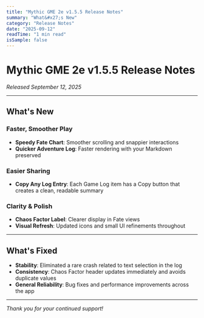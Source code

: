 ```yaml
---
title: "Mythic GME 2e v1.5.5 Release Notes"
summary: "What&#x27;s New"
category: "Release Notes"
date: "2025-09-12"
readTime: "1 min read"
isSample: false
---
```

<h1>Mythic GME 2e v1.5.5 Release Notes</h1>
<p><em>Released September 12, 2025</em></p>

<hr>

<h2>What&#x27;s New</h2>

<h3>Faster, Smoother Play</h3>
<ul>
    <li><strong>Speedy Fate Chart</strong>: Smoother scrolling and snappier interactions</li>
    <li><strong>Quicker Adventure Log</strong>: Faster rendering with your Markdown preserved</li>
</ul>

<h3>Easier Sharing</h3>
<ul>
    <li><strong>Copy Any Log Entry</strong>: Each Game Log item has a Copy button that creates a clean, readable summary</li>
</ul>

<h3>Clarity &amp; Polish</h3>
<ul>
    <li><strong>Chaos Factor Label</strong>: Clearer display in Fate views</li>
    <li><strong>Visual Refresh</strong>: Updated icons and small UI refinements throughout</li>
</ul>

<hr>

<h2>What&#x27;s Fixed</h2>
<ul>
    <li><strong>Stability</strong>: Eliminated a rare crash related to text selection in the log</li>
    <li><strong>Consistency</strong>: Chaos Factor header updates immediately and avoids duplicate values</li>
    <li><strong>General Reliability</strong>: Bug fixes and performance improvements across the app</li>
</ul>

<hr>

<p><em>Thank you for your continued support!</em></p>

